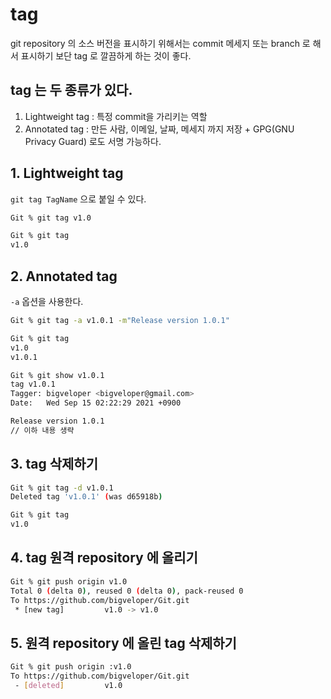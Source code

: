 # tag
git repository 의 소스 버전을 표시하기 위해서는 commit 메세지 또는 branch 로 해서 표시하기 보단 tag 로 깔끔하게 하는 것이 좋다.

## tag 는 두 종류가 있다.
1. Lightweight tag : 특정 commit을 가리키는 역할
2. Annotated tag : 만든 사람, 이메일, 날짜, 메세지 까지 저장 + GPG(GNU Privacy Guard) 로도 서명 가능하다.

## 1. Lightweight tag
`git tag TagName` 으로 붙일 수 있다.
```sh
Git % git tag v1.0

Git % git tag
v1.0

```  
  
## 2. Annotated tag
`-a` 옵션을 사용한다.
```sh
Git % git tag -a v1.0.1 -m"Release version 1.0.1"

Git % git tag
v1.0
v1.0.1

Git % git show v1.0.1
tag v1.0.1
Tagger: bigveloper <bigveloper@gmail.com>
Date:   Wed Sep 15 02:22:29 2021 +0900

Release version 1.0.1
// 이하 내용 생략
```
## 3. tag 삭제하기
```sh
Git % git tag -d v1.0.1
Deleted tag 'v1.0.1' (was d65918b)

Git % git tag
v1.0
```
## 4. tag 원격 repository 에 올리기
```sh
Git % git push origin v1.0
Total 0 (delta 0), reused 0 (delta 0), pack-reused 0
To https://github.com/bigveloper/Git.git
 * [new tag]         v1.0 -> v1.0
```
## 5. 원격 repository 에 올린 tag 삭제하기
```sh
Git % git push origin :v1.0
To https://github.com/bigveloper/Git.git
 - [deleted]         v1.0
```


